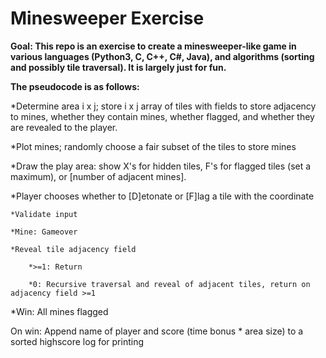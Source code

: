 # Minesweeper Exercise

**Goal: This repo is an exercise to create a minesweeper-like game in various languages (Python3, C, C++, C#, Java), and algorithms (sorting and possibly tile traversal). It is largely just for fun.**

**The pseudocode is as follows:**

*Determine area i x j; store i x j array of tiles with fields to store adjacency to mines, whether they contain mines, whether flagged, and whether they are revealed to the player.

*Plot mines; randomly choose a fair subset of the tiles to store mines

*Draw the play area: show X's for hidden tiles, F's for flagged tiles (set a maximum), or [number of adjacent mines].

*Player chooses whether to [D]etonate or [F]lag a tile with the coordinate <k><l>

	*Validate input

	*Mine: Gameover

	*Reveal tile adjacency field

		*>=1: Return

		*0: Recursive traversal and reveal of adjacent tiles, return on adjacency field >=1

*Win: All mines flagged

On win: Append name of player and score (time bonus * area size) to a sorted highscore log for printing
